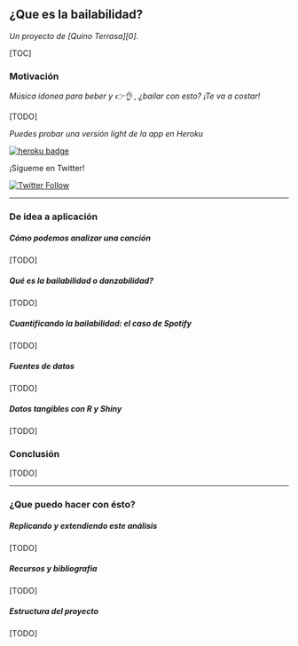 ## ¿Que es la bailabilidad?

_Un proyecto de [Quino Terrasa][0]_.



[TOC]



### Motivación

*Música idonea para beber y :point_right::ok_hand:  , ¿bailar con esto? ¡Te va a costar!*

[TODO]





*Puedes probar una versión light de la app en Heroku*

[![heroku badge](https://img.shields.io/badge/Prueba%20la%20app!--%23430098.svg?longCache=flat&style=flat&logo=heroku)](https://danzabilidad.herokuapp.com/)



¡Sígueme en Twitter!

[![Twitter Follow](https://img.shields.io/twitter/follow/espadrine.svg?style=social&label=Sigueme%20en%20@espettro)](https://twitter.com/espettro)



---

### De idea a aplicación

##### Cómo podemos analizar una canción

[TODO]



##### Qué es la bailabilidad o *danzabilidad*?

[TODO]



##### Cuantificando la bailabilidad: el caso de Spotify

[TODO]



##### Fuentes de datos

[TODO]



##### Datos tangibles con R y Shiny

[TODO]



### Conclusión

[TODO]



---

### ¿Que puedo hacer con ésto?

##### Replicando y extendiendo este análisis

[TODO]



##### Recursos y bibliografia

[TODO]



##### Estructura del proyecto

[TODO]